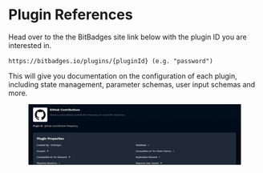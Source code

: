 # Plugin References

Head over to the the BitBadges site link below with the plugin ID you are interested in.

```
https://bitbadges.io/plugins/{pluginId} (e.g. "password")
```

This will give you documentation on the configuration of each plugin, including state management, parameter schemas, user input schemas and more.

<figure><img src="../../../.gitbook/assets/image.png" alt=""><figcaption></figcaption></figure>

